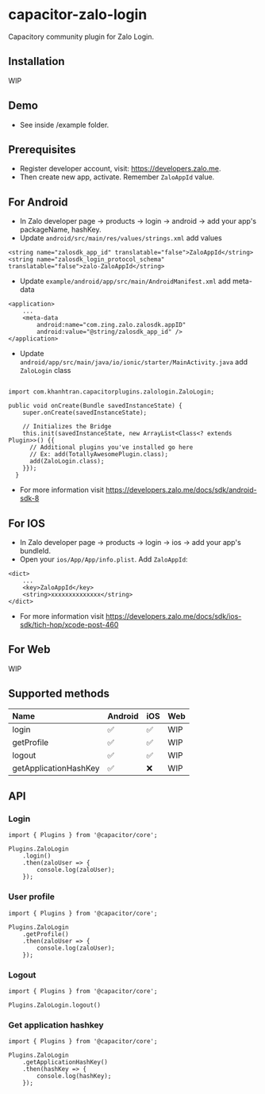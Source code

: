 # capacitor-zalo-login
Capacitory community plugin for Zalo Login.

## Installation
WIP

## Demo
- See inside /example folder.

## Prerequisites
- Register developer account, visit: https://developers.zalo.me.
- Then create new app, activate. Remember `ZaloAppId` value.

## For Android
- In Zalo developer page -> products -> login -> android -> add your app's packageName, hashKey.
- Update `android/src/main/res/values/strings.xml` add values
```
<string name="zalosdk_app_id" translatable="false">ZaloAppId</string>
<string name="zalosdk_login_protocol_schema" translatable="false">zalo-ZaloAppId</string>
```
- Update `example/android/app/src/main/AndroidManifest.xml` add meta-data
```
<application>
    ...
    <meta-data
        android:name="com.zing.zalo.zalosdk.appID"
        android:value="@string/zalosdk_app_id" />
</application>
```
- Update `android/app/src/main/java/io/ionic/starter/MainActivity.java` add `ZaloLogin` class

```

import com.khanhtran.capacitorplugins.zalologin.ZaloLogin;

public void onCreate(Bundle savedInstanceState) {
    super.onCreate(savedInstanceState);

    // Initializes the Bridge
    this.init(savedInstanceState, new ArrayList<Class<? extends Plugin>>() {{
      // Additional plugins you've installed go here
      // Ex: add(TotallyAwesomePlugin.class);
      add(ZaloLogin.class);
    }});
  }
```
- For more information visit https://developers.zalo.me/docs/sdk/android-sdk-8
## For IOS
- In Zalo developer page -> products -> login -> ios -> add your app's bundleId.
- Open your `ios/App/App/info.plist`. Add `ZaloAppId`:
```
<dict>
    ...
	<key>ZaloAppId</key>
	<string>xxxxxxxxxxxxxx</string>
</dict>
```
- For more information visit https://developers.zalo.me/docs/sdk/ios-sdk/tich-hop/xcode-post-460

## For Web
WIP

## Supported methods

| Name                  | Android | iOS | Web |
| :-------------------- | :------ | :-- | :-- |
| login                 | ✅      | ✅  | WIP |
| getProfile            | ✅      | ✅  | WIP |
| logout                | ✅      | ✅  | WIP |
| getApplicationHashKey | ✅      | ❌  | WIP |

## API
### Login
```
import { Plugins } from '@capacitor/core';

Plugins.ZaloLogin
    .login()
    .then(zaloUser => {
        console.log(zaloUser);
    });
```
### User profile
```
import { Plugins } from '@capacitor/core';

Plugins.ZaloLogin
    .getProfile()
    .then(zaloUser => {
        console.log(zaloUser);
    });
```


### Logout
```
import { Plugins } from '@capacitor/core';

Plugins.ZaloLogin.logout()
```

### Get application hashkey
```
import { Plugins } from '@capacitor/core';

Plugins.ZaloLogin
    .getApplicationHashKey()
    .then(hashKey => {
        console.log(hashKey);
    });
```